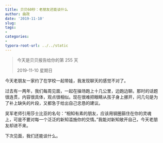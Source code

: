 ```yaml
---
title: 贝贝60秒：老朋友还能谈什么
author: 曲政
date: '2019-11-10'
slug: 
tags:
- 
categories:
- 
typora-root-url: ../../static
---
```


>   今天是贝贝报告给你的第 255 天
>
>   2019-11-10 星期日

今天老朋友一家约了在学校一起带娃，我发现聊天的感觉不对了。

过去有一两年，我们每周见面，一起在操场跑上十几公里，边跑边聊。那时的话题很连贯，内容很具体，观点很相似。现在很难把眼睛从孩子身上挪开，问几句是为了补上缺失的片段，又都急于给出自己忠恳的建议。

吴军老师引用莎士比亚的名句：“相知有素的朋友，应该用钢圈箍住在你的灵魂上，可是不要对每一个泛泛的新知滥施你的交情。”我能对新知敞开自己，今天老朋友却进不来。

下次见面，我们还能谈什么。
​